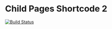 # Child Pages Shortcode 2

[![Build Status](https://travis-ci.org/miya0001/miya-child-pages-shortcode.svg?branch=master)](https://travis-ci.org/miya0001/miya-child-pages-shortcode)
